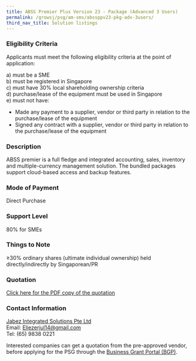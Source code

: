 ```yaml
---
title: ABSS Premier Plus Version 23 - Package (Advanced 3 Users)
permalink: /growsj/psg/am-sms/abssppv23-pkg-adv-3users/
third_nav_title: Solution listings
---
```


### Eligibility Criteria

Applicants must meet the following eligibility criteria at the point of application:

a) must be a SME <br>
b) must be registered in Singapore <br>
c) must have 30% local shareholding ownership criteria <br>
d) purchase/lease of the equipment must be used in Singapore <br>
e) must not have:
- Made any payment to a supplier, vendor or third party in relation to the purchase/lease of the equipment
- Signed any contract with a supplier, vendor or third party in relation to the purchase/lease of the equipment

### Description

ABSS premier is a full fledge and integrated accounting, sales, inventory and multiple-currency management solution. The bundled packages support cloud-based access and backup features.

### Mode of Payment
Direct Purchase

### Support Level
80% for SMEs

### Things to Note
≥30% ordinary shares (ultimate individual ownership) held directly/indirectly by Singaporean/PR

### Quotation

<a href="/images/psg-pdf/EPOS-EnhancedPOSVersion2-Package1.pdf" target="_blank">Click here for the PDF copy of the quotation</a>

### Contact Information
[Jabez Integrated Solutions Pte Ltd](https://www.facebook.com/Jabez-is-Pte-Ltd-110019910337941) <br>
Email: Eliezerjul14@gmail.com <br>
Tel: (65) 9838 0221 <br>

Interested companies can get a quotation from the pre-approved vendor, before applying for the PSG through the <a target="_blank" href="https://www.businessgrants.gov.sg/">Business Grant Portal (BGP)</a>.